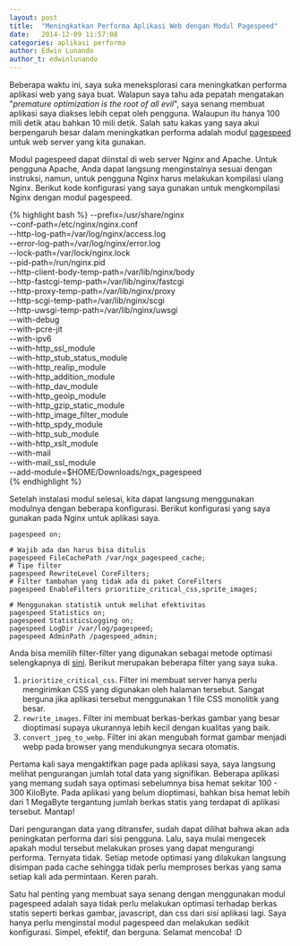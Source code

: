 ```yaml
---
layout: post
title:  "Meningkatkan Performa Aplikasi Web dengan Modul Pagespeed"
date:   2014-12-09 11:57:08
categories: aplikasi performa
author: Edwin Lunando
author_t: edwinlunando
---
```


Beberapa waktu ini, saya suka meneksplorasi cara meningkatkan performa aplikasi web yang saya buat. Walapun saya tahu ada pepatah mengatakan "*premature optimization is the root of all evil*", saya senang membuat aplikasi saya diakses lebih cepat oleh pengguna. Walaupun itu hanya 100 mili detik atau bahkan 10 mili detik. Salah satu kakas yang saya akui berpengaruh besar dalam meningkatkan performa adalah modul [pagespeed][1] untuk web server yang kita gunakan.

Modul pagespeed dapat diinstal di web server Nginx and Apache. Untuk pengguna Apache, Anda dapat langsung menginstalnya sesuai dengan instruksi, namun, untuk pengguna Nginx harus melakukan kompilasi ulang Nginx. Berikut kode konfigurasi yang saya gunakan untuk mengkompilasi Nginx dengan modul pagespeed.

{% highlight bash %}
--prefix=/usr/share/nginx \
--conf-path=/etc/nginx/nginx.conf \
--http-log-path=/var/log/nginx/access.log \
--error-log-path=/var/log/nginx/error.log \
--lock-path=/var/lock/nginx.lock \
--pid-path=/run/nginx.pid \
--http-client-body-temp-path=/var/lib/nginx/body \
--http-fastcgi-temp-path=/var/lib/nginx/fastcgi \
--http-proxy-temp-path=/var/lib/nginx/proxy \
--http-scgi-temp-path=/var/lib/nginx/scgi \
--http-uwsgi-temp-path=/var/lib/nginx/uwsgi \
--with-debug \
--with-pcre-jit \
--with-ipv6 \
--with-http_ssl_module \
--with-http_stub_status_module \
--with-http_realip_module \
--with-http_addition_module \
--with-http_dav_module \
--with-http_geoip_module \
--with-http_gzip_static_module \
--with-http_image_filter_module \
--with-http_spdy_module \
--with-http_sub_module \
--with-http_xslt_module \
--with-mail \
--with-mail_ssl_module \
--add-module=$HOME/Downloads/ngx_pagespeed \
{% endhighlight %}

Setelah instalasi modul selesai, kita dapat langsung menggunakan modulnya dengan beberapa konfigurasi. Berikut konfigurasi yang saya gunakan pada Nginx untuk aplikasi saya. 

    pagespeed on;

    # Wajib ada dan harus bisa ditulis
    pagespeed FileCachePath /var/ngx_pagespeed_cache;
    # Tipe filter
    pagespeed RewriteLevel CoreFilters;
    # Filter tambahan yang tidak ada di paket CoreFilters
    pagespeed EnableFilters prioritize_critical_css,sprite_images;

    # Menggunakan statistik untuk melihat efektivitas
    pagespeed Statistics on;
    pagespeed StatisticsLogging on;
    pagespeed LogDir /var/log/pagespeed;
    pagespeed AdminPath /pagespeed_admin;

Anda bisa memilih filter-filter yang digunakan sebagai metode optimasi selengkapnya di [sini][2]. Berikut merupakan beberapa filter yang saya suka.

1. `prioritize_critical_css`. Filter ini membuat server hanya perlu mengirimkan CSS yang digunakan oleh halaman tersebut. Sangat berguna jika aplikasi tersebut menggunakan 1 file CSS monolitik yang besar.
2. `rewrite_images`. Filter ini membuat berkas-berkas gambar yang besar dioptimasi supaya ukurannya lebih kecil dengan kualitas yang baik.
3. `convert_jpeg_to_webp`. Filter ini akan mengubah format gambar menjadi webp pada browser yang mendukungnya secara otomatis. 

Pertama kali saya mengaktifkan page pada aplikasi saya, saya langsung melihat pengurangan jumlah total data yang signifikan. Beberapa aplikasi yang memang sudah saya optimasi sebelumnya bisa hemat sekitar 100 - 300 KiloByte. Pada aplikasi yang belum dioptimasi, bahkan bisa hemat lebih dari 1 MegaByte tergantung jumlah berkas statis yang terdapat di aplikasi tersebut. Mantap! 

Dari pengurangan data yang ditransfer, sudah dapat dilihat bahwa akan ada peningkatan performa dari sisi pengguna. Lalu, saya mulai mengecek apakah modul tersebut melakukan proses yang dapat mengurangi performa. Ternyata tidak. Setiap metode optimasi yang dilakukan langsung disimpan pada cache sehingga tidak perlu memproses berkas yang sama setiap kali ada permintaan. Keren parah.

Satu hal penting yang membuat saya senang dengan menggunakan modul pagespeed adalah saya tidak perlu melakukan optimasi terhadap berkas statis seperti berkas gambar, javascript, dan css dari sisi aplikasi lagi. Saya hanya perlu menginstal modul pagespeed dan melakukan sedikit konfigurasi. Simpel, efektif, dan berguna. Selamat mencoba! :D

[1]:    https://developers.google.com/speed/pagespeed/module
[2]:    https://developers.google.com/speed/pagespeed/module/config_filters
